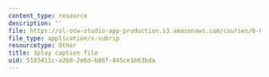 ```yaml
---
content_type: resource
description: ''
file: https://ol-ocw-studio-app-production.s3.amazonaws.com/courses/6-004-computation-structures-spring-2017/5183411ca2b02e6db86f845ce1b63bda_TSmui37yrL8.srt
file_type: application/x-subrip
resourcetype: Other
title: 3play caption file
uid: 5183411c-a2b0-2e6d-b86f-845ce1b63bda
---
```

